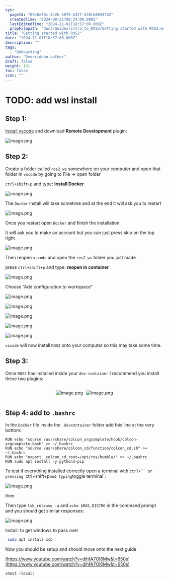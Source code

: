```yaml
---
sys:
  pageId: "89e0a78c-4e2b-4070-b327-d28cb0694742"
  createdTime: "2024-08-21T00:24:00.000Z"
  lastEditedTime: "2024-11-01T18:57:00.000Z"
  propFilepath: "docs/Guides/intro_to_ROS2/Getting started with ROS2.md"
title: "Getting started with ROS2"
date: "2024-11-01T18:57:00.000Z"
description: ""
tags:
  - "Onboarding"
author: "Overridden author"
draft: false
weight: 141
toc: false
icon: ""
---
```


# TODO: add wsl install

## Step 1:

[Install vscode](https://code.visualstudio.com/download) and download **Remote Development** plugin:

![image.png](https://prod-files-secure.s3.us-west-2.amazonaws.com/d518164a-d88e-44d1-a4ee-3adb3bd8bce0/efb52993-1881-4a40-b95e-6f020334f022/image.png?X-Amz-Algorithm=AWS4-HMAC-SHA256&X-Amz-Content-Sha256=UNSIGNED-PAYLOAD&X-Amz-Credential=ASIAZI2LB4664C24F7GL%2F20250225%2Fus-west-2%2Fs3%2Faws4_request&X-Amz-Date=20250225T121418Z&X-Amz-Expires=3600&X-Amz-Security-Token=IQoJb3JpZ2luX2VjEAwaCXVzLXdlc3QtMiJHMEUCIF2zXeyGCEsPY9nfPP7IHJGTMuzUVWwl9R5OudWfo7M5AiEAneakZne1L4ki%2BX5bF0r0tgmYsMiOf5l8vMO9uSY6QBYq%2FwMIRRAAGgw2Mzc0MjMxODM4MDUiDGaWbTpOuuAlwUZD1SrcA7JDwDIc4%2F3reWEYKkcAT9WIQ3MyYB8dtMWsDt1hdPlXClNYZK4mK8DCiTGXblsiEl%2BYQglKEaflNTiiOKWkn7%2BWsLklh1K%2B1sUAj3DfQ8Qqi7zrqM7kDfEAIgG3j3rm7mJe8m6gibS3WJjFjYlTKjpQZFaGL4SxUYbX8knLSwO2wLF%2FZsySa%2BL%2FfkWEBkCR98jF6WnHTLSdSYKhd4NWVNsvA2oSCfE8MI9XolX3QMPQN9gEMk28CJlJkQb%2BlFt5MNkEW2M73w67ac9TMS19emY0ur2FApWxd%2B4peQe21qXH1vxa1vNDDj5FT3UlmAQLY2gNkEdZMy25Xi%2Bdvmy91dAFn8DlvLmHPznYyxARuZyJZ8k5PRi%2B40Y580HlwjLIF9eh0gLwe8sB24%2FJIbpUD89RWWfbqoiT6MjMELCpmDepZUpzKs0LnwXDKmUr94XCDLfD3jBUzAEURCxsxCQppobG9neCAV38QmuGlj8rNsbySaRwGNZbm%2BFyeyadfIByV7b%2FBEqaAOYCGUwyDXZwiVOcbEWN3mJ8FGUGvjlcLS%2BXbt9Fkgw4kQooVw9iSj9ipr7L%2F01wOiPZD2RQbY8awcxsnyOxqhUzBWT92I3uayblj1v3SiRR%2BxufdcGFMIjc9r0GOqUBs%2FV8AzsrBVQ37Te2rrM8JU6gXuAxA3rKtkhnIxI%2BMvvUtiscEBdlenSYzEhIqmCigE2fiVUvnHjb%2FBGq6ols4IEk4D3f9tXSMEHT0m2RUp2O2zbTqMnzbV5vej6xyehaIu%2BwjTs%2BzbSjBP%2Fnt4tc1CONxtUPoBCmJayCp7QZcu5%2FE3dDvx%2Fs%2FxPSYBs3IiF%2BxIQYpYKs54iYNUJAnM9SnVF08VcX&X-Amz-Signature=ace4b8e9a46a9ec50a5c6feec8ae3337fa15b85bad7c08a5f75999bc821a963f&X-Amz-SignedHeaders=host&x-id=GetObject)

## Step 2:

Create a folder called `ros2_ws` somewhere on your computer and open that folder in `vscode` by going to File → open folder 

`ctrl+shift+p` and type: **Install Docker**

![image.png](https://prod-files-secure.s3.us-west-2.amazonaws.com/d518164a-d88e-44d1-a4ee-3adb3bd8bce0/2269dc0e-1cd5-47ff-bceb-c04ad9b2eab0/image.png?X-Amz-Algorithm=AWS4-HMAC-SHA256&X-Amz-Content-Sha256=UNSIGNED-PAYLOAD&X-Amz-Credential=ASIAZI2LB4664C24F7GL%2F20250225%2Fus-west-2%2Fs3%2Faws4_request&X-Amz-Date=20250225T121418Z&X-Amz-Expires=3600&X-Amz-Security-Token=IQoJb3JpZ2luX2VjEAwaCXVzLXdlc3QtMiJHMEUCIF2zXeyGCEsPY9nfPP7IHJGTMuzUVWwl9R5OudWfo7M5AiEAneakZne1L4ki%2BX5bF0r0tgmYsMiOf5l8vMO9uSY6QBYq%2FwMIRRAAGgw2Mzc0MjMxODM4MDUiDGaWbTpOuuAlwUZD1SrcA7JDwDIc4%2F3reWEYKkcAT9WIQ3MyYB8dtMWsDt1hdPlXClNYZK4mK8DCiTGXblsiEl%2BYQglKEaflNTiiOKWkn7%2BWsLklh1K%2B1sUAj3DfQ8Qqi7zrqM7kDfEAIgG3j3rm7mJe8m6gibS3WJjFjYlTKjpQZFaGL4SxUYbX8knLSwO2wLF%2FZsySa%2BL%2FfkWEBkCR98jF6WnHTLSdSYKhd4NWVNsvA2oSCfE8MI9XolX3QMPQN9gEMk28CJlJkQb%2BlFt5MNkEW2M73w67ac9TMS19emY0ur2FApWxd%2B4peQe21qXH1vxa1vNDDj5FT3UlmAQLY2gNkEdZMy25Xi%2Bdvmy91dAFn8DlvLmHPznYyxARuZyJZ8k5PRi%2B40Y580HlwjLIF9eh0gLwe8sB24%2FJIbpUD89RWWfbqoiT6MjMELCpmDepZUpzKs0LnwXDKmUr94XCDLfD3jBUzAEURCxsxCQppobG9neCAV38QmuGlj8rNsbySaRwGNZbm%2BFyeyadfIByV7b%2FBEqaAOYCGUwyDXZwiVOcbEWN3mJ8FGUGvjlcLS%2BXbt9Fkgw4kQooVw9iSj9ipr7L%2F01wOiPZD2RQbY8awcxsnyOxqhUzBWT92I3uayblj1v3SiRR%2BxufdcGFMIjc9r0GOqUBs%2FV8AzsrBVQ37Te2rrM8JU6gXuAxA3rKtkhnIxI%2BMvvUtiscEBdlenSYzEhIqmCigE2fiVUvnHjb%2FBGq6ols4IEk4D3f9tXSMEHT0m2RUp2O2zbTqMnzbV5vej6xyehaIu%2BwjTs%2BzbSjBP%2Fnt4tc1CONxtUPoBCmJayCp7QZcu5%2FE3dDvx%2Fs%2FxPSYBs3IiF%2BxIQYpYKs54iYNUJAnM9SnVF08VcX&X-Amz-Signature=16f07ba8fbf061062e18c24172036aaa655d807a175663bdced8539b175bcd1f&X-Amz-SignedHeaders=host&x-id=GetObject)

The `Docker` install will take sometime and at the end it will ask you to restart

![image.png](https://prod-files-secure.s3.us-west-2.amazonaws.com/d518164a-d88e-44d1-a4ee-3adb3bd8bce0/ed233f78-be33-4b1f-b89c-9c346c0e961e/image.png?X-Amz-Algorithm=AWS4-HMAC-SHA256&X-Amz-Content-Sha256=UNSIGNED-PAYLOAD&X-Amz-Credential=ASIAZI2LB4664C24F7GL%2F20250225%2Fus-west-2%2Fs3%2Faws4_request&X-Amz-Date=20250225T121418Z&X-Amz-Expires=3600&X-Amz-Security-Token=IQoJb3JpZ2luX2VjEAwaCXVzLXdlc3QtMiJHMEUCIF2zXeyGCEsPY9nfPP7IHJGTMuzUVWwl9R5OudWfo7M5AiEAneakZne1L4ki%2BX5bF0r0tgmYsMiOf5l8vMO9uSY6QBYq%2FwMIRRAAGgw2Mzc0MjMxODM4MDUiDGaWbTpOuuAlwUZD1SrcA7JDwDIc4%2F3reWEYKkcAT9WIQ3MyYB8dtMWsDt1hdPlXClNYZK4mK8DCiTGXblsiEl%2BYQglKEaflNTiiOKWkn7%2BWsLklh1K%2B1sUAj3DfQ8Qqi7zrqM7kDfEAIgG3j3rm7mJe8m6gibS3WJjFjYlTKjpQZFaGL4SxUYbX8knLSwO2wLF%2FZsySa%2BL%2FfkWEBkCR98jF6WnHTLSdSYKhd4NWVNsvA2oSCfE8MI9XolX3QMPQN9gEMk28CJlJkQb%2BlFt5MNkEW2M73w67ac9TMS19emY0ur2FApWxd%2B4peQe21qXH1vxa1vNDDj5FT3UlmAQLY2gNkEdZMy25Xi%2Bdvmy91dAFn8DlvLmHPznYyxARuZyJZ8k5PRi%2B40Y580HlwjLIF9eh0gLwe8sB24%2FJIbpUD89RWWfbqoiT6MjMELCpmDepZUpzKs0LnwXDKmUr94XCDLfD3jBUzAEURCxsxCQppobG9neCAV38QmuGlj8rNsbySaRwGNZbm%2BFyeyadfIByV7b%2FBEqaAOYCGUwyDXZwiVOcbEWN3mJ8FGUGvjlcLS%2BXbt9Fkgw4kQooVw9iSj9ipr7L%2F01wOiPZD2RQbY8awcxsnyOxqhUzBWT92I3uayblj1v3SiRR%2BxufdcGFMIjc9r0GOqUBs%2FV8AzsrBVQ37Te2rrM8JU6gXuAxA3rKtkhnIxI%2BMvvUtiscEBdlenSYzEhIqmCigE2fiVUvnHjb%2FBGq6ols4IEk4D3f9tXSMEHT0m2RUp2O2zbTqMnzbV5vej6xyehaIu%2BwjTs%2BzbSjBP%2Fnt4tc1CONxtUPoBCmJayCp7QZcu5%2FE3dDvx%2Fs%2FxPSYBs3IiF%2BxIQYpYKs54iYNUJAnM9SnVF08VcX&X-Amz-Signature=6ce2ea16116c83f19d7be76530766cd530b9dfe7b4ca7a2d2dd6265c685f191e&X-Amz-SignedHeaders=host&x-id=GetObject)

Once you restart open `Docker` and finish the installation

It will ask you to make an account but you can just press skip on the top right

![image.png](https://prod-files-secure.s3.us-west-2.amazonaws.com/d518164a-d88e-44d1-a4ee-3adb3bd8bce0/21010ad9-1659-4fd9-9f59-9932a09b2a3d/image.png?X-Amz-Algorithm=AWS4-HMAC-SHA256&X-Amz-Content-Sha256=UNSIGNED-PAYLOAD&X-Amz-Credential=ASIAZI2LB4664C24F7GL%2F20250225%2Fus-west-2%2Fs3%2Faws4_request&X-Amz-Date=20250225T121418Z&X-Amz-Expires=3600&X-Amz-Security-Token=IQoJb3JpZ2luX2VjEAwaCXVzLXdlc3QtMiJHMEUCIF2zXeyGCEsPY9nfPP7IHJGTMuzUVWwl9R5OudWfo7M5AiEAneakZne1L4ki%2BX5bF0r0tgmYsMiOf5l8vMO9uSY6QBYq%2FwMIRRAAGgw2Mzc0MjMxODM4MDUiDGaWbTpOuuAlwUZD1SrcA7JDwDIc4%2F3reWEYKkcAT9WIQ3MyYB8dtMWsDt1hdPlXClNYZK4mK8DCiTGXblsiEl%2BYQglKEaflNTiiOKWkn7%2BWsLklh1K%2B1sUAj3DfQ8Qqi7zrqM7kDfEAIgG3j3rm7mJe8m6gibS3WJjFjYlTKjpQZFaGL4SxUYbX8knLSwO2wLF%2FZsySa%2BL%2FfkWEBkCR98jF6WnHTLSdSYKhd4NWVNsvA2oSCfE8MI9XolX3QMPQN9gEMk28CJlJkQb%2BlFt5MNkEW2M73w67ac9TMS19emY0ur2FApWxd%2B4peQe21qXH1vxa1vNDDj5FT3UlmAQLY2gNkEdZMy25Xi%2Bdvmy91dAFn8DlvLmHPznYyxARuZyJZ8k5PRi%2B40Y580HlwjLIF9eh0gLwe8sB24%2FJIbpUD89RWWfbqoiT6MjMELCpmDepZUpzKs0LnwXDKmUr94XCDLfD3jBUzAEURCxsxCQppobG9neCAV38QmuGlj8rNsbySaRwGNZbm%2BFyeyadfIByV7b%2FBEqaAOYCGUwyDXZwiVOcbEWN3mJ8FGUGvjlcLS%2BXbt9Fkgw4kQooVw9iSj9ipr7L%2F01wOiPZD2RQbY8awcxsnyOxqhUzBWT92I3uayblj1v3SiRR%2BxufdcGFMIjc9r0GOqUBs%2FV8AzsrBVQ37Te2rrM8JU6gXuAxA3rKtkhnIxI%2BMvvUtiscEBdlenSYzEhIqmCigE2fiVUvnHjb%2FBGq6ols4IEk4D3f9tXSMEHT0m2RUp2O2zbTqMnzbV5vej6xyehaIu%2BwjTs%2BzbSjBP%2Fnt4tc1CONxtUPoBCmJayCp7QZcu5%2FE3dDvx%2Fs%2FxPSYBs3IiF%2BxIQYpYKs54iYNUJAnM9SnVF08VcX&X-Amz-Signature=87c902e9d9510ec11c9d3b3bbb856a7aa04c0ff5c6edf320f06618377aae3551&X-Amz-SignedHeaders=host&x-id=GetObject)

Then reopen `vscode` and open the `ros2_ws` folder you just made

press `ctrl+shift+p` and type: **reopen in container**

![image.png](https://prod-files-secure.s3.us-west-2.amazonaws.com/d518164a-d88e-44d1-a4ee-3adb3bd8bce0/4e93b8c2-41ad-488c-8095-c74205196118/image.png?X-Amz-Algorithm=AWS4-HMAC-SHA256&X-Amz-Content-Sha256=UNSIGNED-PAYLOAD&X-Amz-Credential=ASIAZI2LB4664C24F7GL%2F20250225%2Fus-west-2%2Fs3%2Faws4_request&X-Amz-Date=20250225T121418Z&X-Amz-Expires=3600&X-Amz-Security-Token=IQoJb3JpZ2luX2VjEAwaCXVzLXdlc3QtMiJHMEUCIF2zXeyGCEsPY9nfPP7IHJGTMuzUVWwl9R5OudWfo7M5AiEAneakZne1L4ki%2BX5bF0r0tgmYsMiOf5l8vMO9uSY6QBYq%2FwMIRRAAGgw2Mzc0MjMxODM4MDUiDGaWbTpOuuAlwUZD1SrcA7JDwDIc4%2F3reWEYKkcAT9WIQ3MyYB8dtMWsDt1hdPlXClNYZK4mK8DCiTGXblsiEl%2BYQglKEaflNTiiOKWkn7%2BWsLklh1K%2B1sUAj3DfQ8Qqi7zrqM7kDfEAIgG3j3rm7mJe8m6gibS3WJjFjYlTKjpQZFaGL4SxUYbX8knLSwO2wLF%2FZsySa%2BL%2FfkWEBkCR98jF6WnHTLSdSYKhd4NWVNsvA2oSCfE8MI9XolX3QMPQN9gEMk28CJlJkQb%2BlFt5MNkEW2M73w67ac9TMS19emY0ur2FApWxd%2B4peQe21qXH1vxa1vNDDj5FT3UlmAQLY2gNkEdZMy25Xi%2Bdvmy91dAFn8DlvLmHPznYyxARuZyJZ8k5PRi%2B40Y580HlwjLIF9eh0gLwe8sB24%2FJIbpUD89RWWfbqoiT6MjMELCpmDepZUpzKs0LnwXDKmUr94XCDLfD3jBUzAEURCxsxCQppobG9neCAV38QmuGlj8rNsbySaRwGNZbm%2BFyeyadfIByV7b%2FBEqaAOYCGUwyDXZwiVOcbEWN3mJ8FGUGvjlcLS%2BXbt9Fkgw4kQooVw9iSj9ipr7L%2F01wOiPZD2RQbY8awcxsnyOxqhUzBWT92I3uayblj1v3SiRR%2BxufdcGFMIjc9r0GOqUBs%2FV8AzsrBVQ37Te2rrM8JU6gXuAxA3rKtkhnIxI%2BMvvUtiscEBdlenSYzEhIqmCigE2fiVUvnHjb%2FBGq6ols4IEk4D3f9tXSMEHT0m2RUp2O2zbTqMnzbV5vej6xyehaIu%2BwjTs%2BzbSjBP%2Fnt4tc1CONxtUPoBCmJayCp7QZcu5%2FE3dDvx%2Fs%2FxPSYBs3IiF%2BxIQYpYKs54iYNUJAnM9SnVF08VcX&X-Amz-Signature=ba3c5cdb80f9f209f4d69501af3094c03fc7fbf74601ae65d2490e18da543195&X-Amz-SignedHeaders=host&x-id=GetObject)

Choose “Add configuration to workspace”

![image.png](https://prod-files-secure.s3.us-west-2.amazonaws.com/d518164a-d88e-44d1-a4ee-3adb3bd8bce0/9560b282-5060-4989-ba37-97e7b2c22476/image.png?X-Amz-Algorithm=AWS4-HMAC-SHA256&X-Amz-Content-Sha256=UNSIGNED-PAYLOAD&X-Amz-Credential=ASIAZI2LB4664C24F7GL%2F20250225%2Fus-west-2%2Fs3%2Faws4_request&X-Amz-Date=20250225T121418Z&X-Amz-Expires=3600&X-Amz-Security-Token=IQoJb3JpZ2luX2VjEAwaCXVzLXdlc3QtMiJHMEUCIF2zXeyGCEsPY9nfPP7IHJGTMuzUVWwl9R5OudWfo7M5AiEAneakZne1L4ki%2BX5bF0r0tgmYsMiOf5l8vMO9uSY6QBYq%2FwMIRRAAGgw2Mzc0MjMxODM4MDUiDGaWbTpOuuAlwUZD1SrcA7JDwDIc4%2F3reWEYKkcAT9WIQ3MyYB8dtMWsDt1hdPlXClNYZK4mK8DCiTGXblsiEl%2BYQglKEaflNTiiOKWkn7%2BWsLklh1K%2B1sUAj3DfQ8Qqi7zrqM7kDfEAIgG3j3rm7mJe8m6gibS3WJjFjYlTKjpQZFaGL4SxUYbX8knLSwO2wLF%2FZsySa%2BL%2FfkWEBkCR98jF6WnHTLSdSYKhd4NWVNsvA2oSCfE8MI9XolX3QMPQN9gEMk28CJlJkQb%2BlFt5MNkEW2M73w67ac9TMS19emY0ur2FApWxd%2B4peQe21qXH1vxa1vNDDj5FT3UlmAQLY2gNkEdZMy25Xi%2Bdvmy91dAFn8DlvLmHPznYyxARuZyJZ8k5PRi%2B40Y580HlwjLIF9eh0gLwe8sB24%2FJIbpUD89RWWfbqoiT6MjMELCpmDepZUpzKs0LnwXDKmUr94XCDLfD3jBUzAEURCxsxCQppobG9neCAV38QmuGlj8rNsbySaRwGNZbm%2BFyeyadfIByV7b%2FBEqaAOYCGUwyDXZwiVOcbEWN3mJ8FGUGvjlcLS%2BXbt9Fkgw4kQooVw9iSj9ipr7L%2F01wOiPZD2RQbY8awcxsnyOxqhUzBWT92I3uayblj1v3SiRR%2BxufdcGFMIjc9r0GOqUBs%2FV8AzsrBVQ37Te2rrM8JU6gXuAxA3rKtkhnIxI%2BMvvUtiscEBdlenSYzEhIqmCigE2fiVUvnHjb%2FBGq6ols4IEk4D3f9tXSMEHT0m2RUp2O2zbTqMnzbV5vej6xyehaIu%2BwjTs%2BzbSjBP%2Fnt4tc1CONxtUPoBCmJayCp7QZcu5%2FE3dDvx%2Fs%2FxPSYBs3IiF%2BxIQYpYKs54iYNUJAnM9SnVF08VcX&X-Amz-Signature=d2128b6b1fedb65d57224d512971b3270ac787a408fdff3a2acccd4763523496&X-Amz-SignedHeaders=host&x-id=GetObject)

![image.png](https://prod-files-secure.s3.us-west-2.amazonaws.com/d518164a-d88e-44d1-a4ee-3adb3bd8bce0/2ee63f81-886b-48e8-a553-dc6e5eac99e4/image.png?X-Amz-Algorithm=AWS4-HMAC-SHA256&X-Amz-Content-Sha256=UNSIGNED-PAYLOAD&X-Amz-Credential=ASIAZI2LB4664C24F7GL%2F20250225%2Fus-west-2%2Fs3%2Faws4_request&X-Amz-Date=20250225T121418Z&X-Amz-Expires=3600&X-Amz-Security-Token=IQoJb3JpZ2luX2VjEAwaCXVzLXdlc3QtMiJHMEUCIF2zXeyGCEsPY9nfPP7IHJGTMuzUVWwl9R5OudWfo7M5AiEAneakZne1L4ki%2BX5bF0r0tgmYsMiOf5l8vMO9uSY6QBYq%2FwMIRRAAGgw2Mzc0MjMxODM4MDUiDGaWbTpOuuAlwUZD1SrcA7JDwDIc4%2F3reWEYKkcAT9WIQ3MyYB8dtMWsDt1hdPlXClNYZK4mK8DCiTGXblsiEl%2BYQglKEaflNTiiOKWkn7%2BWsLklh1K%2B1sUAj3DfQ8Qqi7zrqM7kDfEAIgG3j3rm7mJe8m6gibS3WJjFjYlTKjpQZFaGL4SxUYbX8knLSwO2wLF%2FZsySa%2BL%2FfkWEBkCR98jF6WnHTLSdSYKhd4NWVNsvA2oSCfE8MI9XolX3QMPQN9gEMk28CJlJkQb%2BlFt5MNkEW2M73w67ac9TMS19emY0ur2FApWxd%2B4peQe21qXH1vxa1vNDDj5FT3UlmAQLY2gNkEdZMy25Xi%2Bdvmy91dAFn8DlvLmHPznYyxARuZyJZ8k5PRi%2B40Y580HlwjLIF9eh0gLwe8sB24%2FJIbpUD89RWWfbqoiT6MjMELCpmDepZUpzKs0LnwXDKmUr94XCDLfD3jBUzAEURCxsxCQppobG9neCAV38QmuGlj8rNsbySaRwGNZbm%2BFyeyadfIByV7b%2FBEqaAOYCGUwyDXZwiVOcbEWN3mJ8FGUGvjlcLS%2BXbt9Fkgw4kQooVw9iSj9ipr7L%2F01wOiPZD2RQbY8awcxsnyOxqhUzBWT92I3uayblj1v3SiRR%2BxufdcGFMIjc9r0GOqUBs%2FV8AzsrBVQ37Te2rrM8JU6gXuAxA3rKtkhnIxI%2BMvvUtiscEBdlenSYzEhIqmCigE2fiVUvnHjb%2FBGq6ols4IEk4D3f9tXSMEHT0m2RUp2O2zbTqMnzbV5vej6xyehaIu%2BwjTs%2BzbSjBP%2Fnt4tc1CONxtUPoBCmJayCp7QZcu5%2FE3dDvx%2Fs%2FxPSYBs3IiF%2BxIQYpYKs54iYNUJAnM9SnVF08VcX&X-Amz-Signature=ce13a91472a9e0601a072b2e50b16c0ec0dec4d46dbcd584d67ba5d52a216c99&X-Amz-SignedHeaders=host&x-id=GetObject)

![image.png](https://prod-files-secure.s3.us-west-2.amazonaws.com/d518164a-d88e-44d1-a4ee-3adb3bd8bce0/ae1580b2-b048-407e-aed9-b584224a7a04/image.png?X-Amz-Algorithm=AWS4-HMAC-SHA256&X-Amz-Content-Sha256=UNSIGNED-PAYLOAD&X-Amz-Credential=ASIAZI2LB4664C24F7GL%2F20250225%2Fus-west-2%2Fs3%2Faws4_request&X-Amz-Date=20250225T121418Z&X-Amz-Expires=3600&X-Amz-Security-Token=IQoJb3JpZ2luX2VjEAwaCXVzLXdlc3QtMiJHMEUCIF2zXeyGCEsPY9nfPP7IHJGTMuzUVWwl9R5OudWfo7M5AiEAneakZne1L4ki%2BX5bF0r0tgmYsMiOf5l8vMO9uSY6QBYq%2FwMIRRAAGgw2Mzc0MjMxODM4MDUiDGaWbTpOuuAlwUZD1SrcA7JDwDIc4%2F3reWEYKkcAT9WIQ3MyYB8dtMWsDt1hdPlXClNYZK4mK8DCiTGXblsiEl%2BYQglKEaflNTiiOKWkn7%2BWsLklh1K%2B1sUAj3DfQ8Qqi7zrqM7kDfEAIgG3j3rm7mJe8m6gibS3WJjFjYlTKjpQZFaGL4SxUYbX8knLSwO2wLF%2FZsySa%2BL%2FfkWEBkCR98jF6WnHTLSdSYKhd4NWVNsvA2oSCfE8MI9XolX3QMPQN9gEMk28CJlJkQb%2BlFt5MNkEW2M73w67ac9TMS19emY0ur2FApWxd%2B4peQe21qXH1vxa1vNDDj5FT3UlmAQLY2gNkEdZMy25Xi%2Bdvmy91dAFn8DlvLmHPznYyxARuZyJZ8k5PRi%2B40Y580HlwjLIF9eh0gLwe8sB24%2FJIbpUD89RWWfbqoiT6MjMELCpmDepZUpzKs0LnwXDKmUr94XCDLfD3jBUzAEURCxsxCQppobG9neCAV38QmuGlj8rNsbySaRwGNZbm%2BFyeyadfIByV7b%2FBEqaAOYCGUwyDXZwiVOcbEWN3mJ8FGUGvjlcLS%2BXbt9Fkgw4kQooVw9iSj9ipr7L%2F01wOiPZD2RQbY8awcxsnyOxqhUzBWT92I3uayblj1v3SiRR%2BxufdcGFMIjc9r0GOqUBs%2FV8AzsrBVQ37Te2rrM8JU6gXuAxA3rKtkhnIxI%2BMvvUtiscEBdlenSYzEhIqmCigE2fiVUvnHjb%2FBGq6ols4IEk4D3f9tXSMEHT0m2RUp2O2zbTqMnzbV5vej6xyehaIu%2BwjTs%2BzbSjBP%2Fnt4tc1CONxtUPoBCmJayCp7QZcu5%2FE3dDvx%2Fs%2FxPSYBs3IiF%2BxIQYpYKs54iYNUJAnM9SnVF08VcX&X-Amz-Signature=ab1ee657a9fc0a4aa63dff2b327904118fb7a5a4e1b5bba358bfbbc047e92432&X-Amz-SignedHeaders=host&x-id=GetObject)

![image.png](https://prod-files-secure.s3.us-west-2.amazonaws.com/d518164a-d88e-44d1-a4ee-3adb3bd8bce0/53255b28-f75e-430f-b9e3-c0ac8577e42b/image.png?X-Amz-Algorithm=AWS4-HMAC-SHA256&X-Amz-Content-Sha256=UNSIGNED-PAYLOAD&X-Amz-Credential=ASIAZI2LB4664C24F7GL%2F20250225%2Fus-west-2%2Fs3%2Faws4_request&X-Amz-Date=20250225T121418Z&X-Amz-Expires=3600&X-Amz-Security-Token=IQoJb3JpZ2luX2VjEAwaCXVzLXdlc3QtMiJHMEUCIF2zXeyGCEsPY9nfPP7IHJGTMuzUVWwl9R5OudWfo7M5AiEAneakZne1L4ki%2BX5bF0r0tgmYsMiOf5l8vMO9uSY6QBYq%2FwMIRRAAGgw2Mzc0MjMxODM4MDUiDGaWbTpOuuAlwUZD1SrcA7JDwDIc4%2F3reWEYKkcAT9WIQ3MyYB8dtMWsDt1hdPlXClNYZK4mK8DCiTGXblsiEl%2BYQglKEaflNTiiOKWkn7%2BWsLklh1K%2B1sUAj3DfQ8Qqi7zrqM7kDfEAIgG3j3rm7mJe8m6gibS3WJjFjYlTKjpQZFaGL4SxUYbX8knLSwO2wLF%2FZsySa%2BL%2FfkWEBkCR98jF6WnHTLSdSYKhd4NWVNsvA2oSCfE8MI9XolX3QMPQN9gEMk28CJlJkQb%2BlFt5MNkEW2M73w67ac9TMS19emY0ur2FApWxd%2B4peQe21qXH1vxa1vNDDj5FT3UlmAQLY2gNkEdZMy25Xi%2Bdvmy91dAFn8DlvLmHPznYyxARuZyJZ8k5PRi%2B40Y580HlwjLIF9eh0gLwe8sB24%2FJIbpUD89RWWfbqoiT6MjMELCpmDepZUpzKs0LnwXDKmUr94XCDLfD3jBUzAEURCxsxCQppobG9neCAV38QmuGlj8rNsbySaRwGNZbm%2BFyeyadfIByV7b%2FBEqaAOYCGUwyDXZwiVOcbEWN3mJ8FGUGvjlcLS%2BXbt9Fkgw4kQooVw9iSj9ipr7L%2F01wOiPZD2RQbY8awcxsnyOxqhUzBWT92I3uayblj1v3SiRR%2BxufdcGFMIjc9r0GOqUBs%2FV8AzsrBVQ37Te2rrM8JU6gXuAxA3rKtkhnIxI%2BMvvUtiscEBdlenSYzEhIqmCigE2fiVUvnHjb%2FBGq6ols4IEk4D3f9tXSMEHT0m2RUp2O2zbTqMnzbV5vej6xyehaIu%2BwjTs%2BzbSjBP%2Fnt4tc1CONxtUPoBCmJayCp7QZcu5%2FE3dDvx%2Fs%2FxPSYBs3IiF%2BxIQYpYKs54iYNUJAnM9SnVF08VcX&X-Amz-Signature=6e21c2537b41334fb0f136f233295a02d3487f1bb4d0fe24055e6088d33bd3d4&X-Amz-SignedHeaders=host&x-id=GetObject)

![image.png](https://prod-files-secure.s3.us-west-2.amazonaws.com/d518164a-d88e-44d1-a4ee-3adb3bd8bce0/7c562767-5af9-4ffb-97d1-327bcdf4ee00/image.png?X-Amz-Algorithm=AWS4-HMAC-SHA256&X-Amz-Content-Sha256=UNSIGNED-PAYLOAD&X-Amz-Credential=ASIAZI2LB4664C24F7GL%2F20250225%2Fus-west-2%2Fs3%2Faws4_request&X-Amz-Date=20250225T121418Z&X-Amz-Expires=3600&X-Amz-Security-Token=IQoJb3JpZ2luX2VjEAwaCXVzLXdlc3QtMiJHMEUCIF2zXeyGCEsPY9nfPP7IHJGTMuzUVWwl9R5OudWfo7M5AiEAneakZne1L4ki%2BX5bF0r0tgmYsMiOf5l8vMO9uSY6QBYq%2FwMIRRAAGgw2Mzc0MjMxODM4MDUiDGaWbTpOuuAlwUZD1SrcA7JDwDIc4%2F3reWEYKkcAT9WIQ3MyYB8dtMWsDt1hdPlXClNYZK4mK8DCiTGXblsiEl%2BYQglKEaflNTiiOKWkn7%2BWsLklh1K%2B1sUAj3DfQ8Qqi7zrqM7kDfEAIgG3j3rm7mJe8m6gibS3WJjFjYlTKjpQZFaGL4SxUYbX8knLSwO2wLF%2FZsySa%2BL%2FfkWEBkCR98jF6WnHTLSdSYKhd4NWVNsvA2oSCfE8MI9XolX3QMPQN9gEMk28CJlJkQb%2BlFt5MNkEW2M73w67ac9TMS19emY0ur2FApWxd%2B4peQe21qXH1vxa1vNDDj5FT3UlmAQLY2gNkEdZMy25Xi%2Bdvmy91dAFn8DlvLmHPznYyxARuZyJZ8k5PRi%2B40Y580HlwjLIF9eh0gLwe8sB24%2FJIbpUD89RWWfbqoiT6MjMELCpmDepZUpzKs0LnwXDKmUr94XCDLfD3jBUzAEURCxsxCQppobG9neCAV38QmuGlj8rNsbySaRwGNZbm%2BFyeyadfIByV7b%2FBEqaAOYCGUwyDXZwiVOcbEWN3mJ8FGUGvjlcLS%2BXbt9Fkgw4kQooVw9iSj9ipr7L%2F01wOiPZD2RQbY8awcxsnyOxqhUzBWT92I3uayblj1v3SiRR%2BxufdcGFMIjc9r0GOqUBs%2FV8AzsrBVQ37Te2rrM8JU6gXuAxA3rKtkhnIxI%2BMvvUtiscEBdlenSYzEhIqmCigE2fiVUvnHjb%2FBGq6ols4IEk4D3f9tXSMEHT0m2RUp2O2zbTqMnzbV5vej6xyehaIu%2BwjTs%2BzbSjBP%2Fnt4tc1CONxtUPoBCmJayCp7QZcu5%2FE3dDvx%2Fs%2FxPSYBs3IiF%2BxIQYpYKs54iYNUJAnM9SnVF08VcX&X-Amz-Signature=c84d208bac3efb23de9f221e0c21dd2368c4c711bd43e59ecaab9e58c1219740&X-Amz-SignedHeaders=host&x-id=GetObject)

`vscode` will now install `ROS2` onto your computer so this may take some time.

## Step 3:

Once `ROS2` has installed inside your `dev-container` I recommend you install these two plugins:

<div style="display: flex;flex-direction: row; column-gap:10px; max-width: 630px;justify-content: center;">
<div>

![image.png](https://prod-files-secure.s3.us-west-2.amazonaws.com/d518164a-d88e-44d1-a4ee-3adb3bd8bce0/3fc3d550-5a54-4ba1-ba6b-faa01cdb7369/image.png?X-Amz-Algorithm=AWS4-HMAC-SHA256&X-Amz-Content-Sha256=UNSIGNED-PAYLOAD&X-Amz-Credential=ASIAZI2LB466ZFTDQHWK%2F20250225%2Fus-west-2%2Fs3%2Faws4_request&X-Amz-Date=20250225T121421Z&X-Amz-Expires=3600&X-Amz-Security-Token=IQoJb3JpZ2luX2VjEAwaCXVzLXdlc3QtMiJHMEUCIBF1jA32k7UK0ZCF6NcMJcXz2aQwsP9lAhqWKVxBSg1AAiEApSE6QFpqnvBwezkWybye5nyAHYGW56KyLTLL9%2B7W6xcq%2FwMIRRAAGgw2Mzc0MjMxODM4MDUiDPzcqrEOjtW5fp5kxircAwDXfHlQnOB7HYEkCNJhi1IE6NWY4BRYxCalKxkNgQjClf3VXbUSAKIDPvJgS8maV3HAjSn9vM4eRhbiIna1ml2b01PNwgXNKE2%2F4cuPIc90G0AKe6pikFnko%2Bc9ioWbh6AaCjuhk1ftSgJYQtHlNOc7O0QgnGQ5n0wPXJzQzpx%2BGSRIFfqyad1nDvPZK3q3v1RNY9GCtOCgdXlkH1h2Jgl6Rp3CUvJMbOT3CruvBrU5JekRWWNZKApLTC4TKXdfAfzgwwp6Y2LgbugPqMP08sPn73YZUOMr84aujsffnQo0OGoEFlz6Qdct0s3Yr1GxzQCst55%2Fs3sJWTIB5dIYH7srvlBmhTnE2fmjU9lP21MRa3BJ6mbcFdymIBYpG05VjChA%2BAARr%2BtrOd0dKhuR0BmhlYrB8Sun4rD7kE8LmQSpATC2oNEc9d4BKz4QYFx0xfvdpP1SIex%2BEnniT09U8suaIaa4epHACRuiSJCGhthIrosNU8Gng743SD992utnWOGpTlCT8M5AekJmLIiAo3EKlalN3MxG5JeQafMCU6WHVHOYWOZEnN0ZeBBoLL%2Bg%2FGYfuWMBG7Bg1nOILCmjxbfKYLfy0YFWlSm3GklcDw26M3ff1LBhI09ESYi9MOLc9r0GOqUBG8RVNGqhadibS4E9gKaGPqoVgGAP8lS8O23Pxj%2Fqg2Mhi8yjmZnDJaauPD%2BbGEl%2BmhjFzZWiFMi58L07ueSMaPCNv4Xj8azcQCar%2BmWpiTp4lJ0WZe9pUA%2Fu%2F49QdlMw3SRviCKFOU8Z3feno3drrIynIIGeniz8zwcfMYrh24vDzHFbuq%2BN641xoFUUtU2XyxSBc%2FwoED%2BBhSIXoedKbjeQgNvz&X-Amz-Signature=7ba754c923fe2f9623f3ed62afb1efc66b8db398db2c11c8a4b67bb787d0c0c8&X-Amz-SignedHeaders=host&x-id=GetObject)

</div>
<div>

![image.png](https://prod-files-secure.s3.us-west-2.amazonaws.com/d518164a-d88e-44d1-a4ee-3adb3bd8bce0/d994cc66-13c2-4093-a5a3-f84cf4601a82/image.png?X-Amz-Algorithm=AWS4-HMAC-SHA256&X-Amz-Content-Sha256=UNSIGNED-PAYLOAD&X-Amz-Credential=ASIAZI2LB466QYK2UJOI%2F20250225%2Fus-west-2%2Fs3%2Faws4_request&X-Amz-Date=20250225T121422Z&X-Amz-Expires=3600&X-Amz-Security-Token=IQoJb3JpZ2luX2VjEAwaCXVzLXdlc3QtMiJIMEYCIQDFJuvq7Y3i9kmegUt0xcDzQkM7UPYO2lDn%2BUiP%2FbsC8gIhAJOkLpTdhwOtvL3vtchKm0zVhN05IdN8gAhYBZWSpw0tKv8DCEUQABoMNjM3NDIzMTgzODA1IgyqdrRiInh6%2FPYMux0q3AMN71B3ggtegcPqBkrwQpYvt%2FyvKj6qdlEKhkW9YgRzOvRrp0jU5hX%2FRgDjiYnPE7K3FjIP2qgBEC9e54ij6prSpKVl%2BiNdcRx2gJ5bFSQv88s%2FzgbWEjtv1S18LyjJJMH7o1AnVeLJQ7ZFA2%2Fi2D5hkqAlG5gTyr4b8%2BLl8XrRsXHY0qXU8l5f53JDXyj2DwhK5GvNFV7nXmQortSv9yZtlsc%2FxIINP%2Bcj9MgTECDu2dVIgYh%2BqOHszl%2FHsB%2BvbWhYUQxrGpZxILGmSVc8rwreAMDtT9bIHOUJ9pNgGe48TQ0xSMHn9L6aLz2mNaXwyC724RRi%2FE9o%2FJsOHN73whNZQ7XmT%2FB8NIYxyBAPOzgi92C3MuE5Bf7KSU11q%2FTkPM6XRSK8hxJzeD4e7QDCzrgu9D%2FNuoYtcMpZFz8w2iW%2FqPQgsx3VjGWeAr3HpazcIEErANlg5JYuRVqLpozsB%2BAnvTLFe5mi9qIMc5fyRdf2qBlMHDvIKw0uGCDjMGT7cbOVcyyJHyVhQ66bvSaNQEEtAqREknA4Uq5CwuNiypoI%2F%2BY1Wys3g8PgDNixnsBSNnys5guCwrtWiv5p87t7AIlPgvPqZpAGs7cGlIJlugYMEjHoILn6HY%2Bg8hY0BjDg3Pa9BjqkAf9kNvk6JzFGmH2mYAx5%2B6cZyqs417hDB%2FAeaZe7pm2Hv3x2QNqLXH9nkFNxlgieO78a7xNpcQiiPJQJJuHsqavyPEcWHY5u5nIgogORBNQiJqjS%2B6%2FMstEAIAtmGtg%2Bv9ijdhZsDfNw3r9JiFXzBwUO70wh1OWzDNLFltj%2Bj3JYZ%2BtHz66BSQUiylHquDlANMZJUzByj9SPHQvIxKOlWrKbSw35&X-Amz-Signature=7d776a97f86c5ad9f8de26b711c6a8ad15fbd8d1d903f3c068dd716890c5fdec&X-Amz-SignedHeaders=host&x-id=GetObject)

</div>
</div>

## Step 4: add to `.bashrc`

In the `Docker` file inside the `.devcontainer` folder add this line at the very bottom: 

```docker
RUN echo "source /usr/share/colcon_argcomplete/hook/colcon-argcomplete.bash" >> ~/.bashrc
RUN echo "source /usr/share/colcon_cd/function/colcon_cd.sh" >> ~/.bashrc
RUN echo "export _colcon_cd_root=/opt/ros/humble/" >> ~/.bashrc
RUN sudo apt install -y python3-pip 
```

To test if everything installed correctly open a terminal with `ctrl+`` or pressing `ctrl+shift+p` and typing `toggle terminal`:

![image.png](https://prod-files-secure.s3.us-west-2.amazonaws.com/d518164a-d88e-44d1-a4ee-3adb3bd8bce0/6a4943d8-b04e-4c02-9a58-775f3384d1a5/image.png?X-Amz-Algorithm=AWS4-HMAC-SHA256&X-Amz-Content-Sha256=UNSIGNED-PAYLOAD&X-Amz-Credential=ASIAZI2LB4664C24F7GL%2F20250225%2Fus-west-2%2Fs3%2Faws4_request&X-Amz-Date=20250225T121418Z&X-Amz-Expires=3600&X-Amz-Security-Token=IQoJb3JpZ2luX2VjEAwaCXVzLXdlc3QtMiJHMEUCIF2zXeyGCEsPY9nfPP7IHJGTMuzUVWwl9R5OudWfo7M5AiEAneakZne1L4ki%2BX5bF0r0tgmYsMiOf5l8vMO9uSY6QBYq%2FwMIRRAAGgw2Mzc0MjMxODM4MDUiDGaWbTpOuuAlwUZD1SrcA7JDwDIc4%2F3reWEYKkcAT9WIQ3MyYB8dtMWsDt1hdPlXClNYZK4mK8DCiTGXblsiEl%2BYQglKEaflNTiiOKWkn7%2BWsLklh1K%2B1sUAj3DfQ8Qqi7zrqM7kDfEAIgG3j3rm7mJe8m6gibS3WJjFjYlTKjpQZFaGL4SxUYbX8knLSwO2wLF%2FZsySa%2BL%2FfkWEBkCR98jF6WnHTLSdSYKhd4NWVNsvA2oSCfE8MI9XolX3QMPQN9gEMk28CJlJkQb%2BlFt5MNkEW2M73w67ac9TMS19emY0ur2FApWxd%2B4peQe21qXH1vxa1vNDDj5FT3UlmAQLY2gNkEdZMy25Xi%2Bdvmy91dAFn8DlvLmHPznYyxARuZyJZ8k5PRi%2B40Y580HlwjLIF9eh0gLwe8sB24%2FJIbpUD89RWWfbqoiT6MjMELCpmDepZUpzKs0LnwXDKmUr94XCDLfD3jBUzAEURCxsxCQppobG9neCAV38QmuGlj8rNsbySaRwGNZbm%2BFyeyadfIByV7b%2FBEqaAOYCGUwyDXZwiVOcbEWN3mJ8FGUGvjlcLS%2BXbt9Fkgw4kQooVw9iSj9ipr7L%2F01wOiPZD2RQbY8awcxsnyOxqhUzBWT92I3uayblj1v3SiRR%2BxufdcGFMIjc9r0GOqUBs%2FV8AzsrBVQ37Te2rrM8JU6gXuAxA3rKtkhnIxI%2BMvvUtiscEBdlenSYzEhIqmCigE2fiVUvnHjb%2FBGq6ols4IEk4D3f9tXSMEHT0m2RUp2O2zbTqMnzbV5vej6xyehaIu%2BwjTs%2BzbSjBP%2Fnt4tc1CONxtUPoBCmJayCp7QZcu5%2FE3dDvx%2Fs%2FxPSYBs3IiF%2BxIQYpYKs54iYNUJAnM9SnVF08VcX&X-Amz-Signature=a78c95050e58a551de435d3bcdcd3bbc1a0498900b785bb7fa546dc05135cf21&X-Amz-SignedHeaders=host&x-id=GetObject)

then 

Then type `lsb_release -a` and `echo $ROS_DISTRO` in the command prompt and you should get similar responses:

![image.png](https://prod-files-secure.s3.us-west-2.amazonaws.com/d518164a-d88e-44d1-a4ee-3adb3bd8bce0/3e635dec-a805-4e85-8b9e-d000e5b71a4e/image.png?X-Amz-Algorithm=AWS4-HMAC-SHA256&X-Amz-Content-Sha256=UNSIGNED-PAYLOAD&X-Amz-Credential=ASIAZI2LB4664C24F7GL%2F20250225%2Fus-west-2%2Fs3%2Faws4_request&X-Amz-Date=20250225T121418Z&X-Amz-Expires=3600&X-Amz-Security-Token=IQoJb3JpZ2luX2VjEAwaCXVzLXdlc3QtMiJHMEUCIF2zXeyGCEsPY9nfPP7IHJGTMuzUVWwl9R5OudWfo7M5AiEAneakZne1L4ki%2BX5bF0r0tgmYsMiOf5l8vMO9uSY6QBYq%2FwMIRRAAGgw2Mzc0MjMxODM4MDUiDGaWbTpOuuAlwUZD1SrcA7JDwDIc4%2F3reWEYKkcAT9WIQ3MyYB8dtMWsDt1hdPlXClNYZK4mK8DCiTGXblsiEl%2BYQglKEaflNTiiOKWkn7%2BWsLklh1K%2B1sUAj3DfQ8Qqi7zrqM7kDfEAIgG3j3rm7mJe8m6gibS3WJjFjYlTKjpQZFaGL4SxUYbX8knLSwO2wLF%2FZsySa%2BL%2FfkWEBkCR98jF6WnHTLSdSYKhd4NWVNsvA2oSCfE8MI9XolX3QMPQN9gEMk28CJlJkQb%2BlFt5MNkEW2M73w67ac9TMS19emY0ur2FApWxd%2B4peQe21qXH1vxa1vNDDj5FT3UlmAQLY2gNkEdZMy25Xi%2Bdvmy91dAFn8DlvLmHPznYyxARuZyJZ8k5PRi%2B40Y580HlwjLIF9eh0gLwe8sB24%2FJIbpUD89RWWfbqoiT6MjMELCpmDepZUpzKs0LnwXDKmUr94XCDLfD3jBUzAEURCxsxCQppobG9neCAV38QmuGlj8rNsbySaRwGNZbm%2BFyeyadfIByV7b%2FBEqaAOYCGUwyDXZwiVOcbEWN3mJ8FGUGvjlcLS%2BXbt9Fkgw4kQooVw9iSj9ipr7L%2F01wOiPZD2RQbY8awcxsnyOxqhUzBWT92I3uayblj1v3SiRR%2BxufdcGFMIjc9r0GOqUBs%2FV8AzsrBVQ37Te2rrM8JU6gXuAxA3rKtkhnIxI%2BMvvUtiscEBdlenSYzEhIqmCigE2fiVUvnHjb%2FBGq6ols4IEk4D3f9tXSMEHT0m2RUp2O2zbTqMnzbV5vej6xyehaIu%2BwjTs%2BzbSjBP%2Fnt4tc1CONxtUPoBCmJayCp7QZcu5%2FE3dDvx%2Fs%2FxPSYBs3IiF%2BxIQYpYKs54iYNUJAnM9SnVF08VcX&X-Amz-Signature=c1be3875f61dedc9fdfd38d55386e748055ed2529871c992b20b7c3716c290a9&X-Amz-SignedHeaders=host&x-id=GetObject)

Install:  to get windows to pass over

```bash
 sudo apt install xcb
```

Now you should be setup and should move onto the next guide 

[https://www.youtube.com/watch?v=dihfA7Ol6Mw&t=650s](https://www.youtube.com/watch?v=dihfA7Ol6Mw&t=650s)

```python
xhost +local:
```
